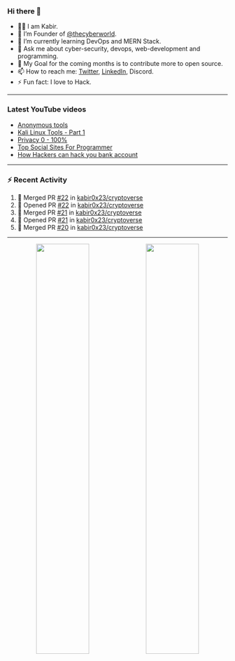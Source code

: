### Hi there 👋
- 👨‍💻 I am Kabir.
- 🔭 I’m Founder of [@thecyberworld](https://github.com/thecyberworld).
- 🌱 I’m currently learning DevOps and MERN Stack.
- 💬 Ask me about cyber-security, devops, web-development and programming.
- 🥅 My Goal for the coming months is to contribute more to open source.
- 📫 How to reach me: [Twitter](https://www.twitter.com/kabir0x23), [LinkedIn](https://Linkedin.com/in/kabir0x23/), Discord.
- ⚡ Fun fact: I love to Hack.
 
<!-- --- -->
<!-- ## 🤝 Connect with me:

<a href="https://www.linkedin.com/in/kabir0x23/"><img align="left" src="images/linkedin.png" alt="Kabir | LinkedIn" width="42px"/></a>
<a href="https://twitter.com/kabir0x23"><img align="left" src="images/twitter.png" alt="Kabir | Twitter" width="42px"/></a>
<br />
<br />
 -->

---

### Latest YouTube videos
<!-- YOUTUBE-VIDEOS-LIST:START -->
- [Anonymous tools](https://www.youtube.com/watch?v=fBnYJR4F2Sw)
- [Kali Linux Tools - Part 1](https://www.youtube.com/watch?v=1fxlLmuOlTw)
- [Privacy 0 - 100%](https://www.youtube.com/watch?v=klimIwTRZ4g)
- [Top Social Sites For Programmer](https://www.youtube.com/watch?v=vaFFdqf4jE8)
- [How Hackers can hack you bank account](https://www.youtube.com/watch?v=ub4kcehi9o8)
<!-- YOUTUBE-VIDEOS-LIST:END -->

---

### :zap: Recent Activity
<!--START_SECTION:activity-->
1. 🎉 Merged PR [#22](https://github.com/kabir0x23/cryptoverse/pull/22) in [kabir0x23/cryptoverse](https://github.com/kabir0x23/cryptoverse)
2. 💪 Opened PR [#22](https://github.com/kabir0x23/cryptoverse/pull/22) in [kabir0x23/cryptoverse](https://github.com/kabir0x23/cryptoverse)
3. 🎉 Merged PR [#21](https://github.com/kabir0x23/cryptoverse/pull/21) in [kabir0x23/cryptoverse](https://github.com/kabir0x23/cryptoverse)
4. 💪 Opened PR [#21](https://github.com/kabir0x23/cryptoverse/pull/21) in [kabir0x23/cryptoverse](https://github.com/kabir0x23/cryptoverse)
5. 🎉 Merged PR [#20](https://github.com/kabir0x23/cryptoverse/pull/20) in [kabir0x23/cryptoverse](https://github.com/kabir0x23/cryptoverse)
<!--END_SECTION:activity-->

---

<p align="center">
  <img width="49%" src="https://github-readme-stats.vercel.app/api?username=kabir0x23&count_private=true&theme=dark&show_icons=true" />
  <img width="49%" src="https://github-readme-streak-stats.herokuapp.com/?user=kabir0x23&theme=dark&count_private=true" />
</p>

<!-- ---

<p align = "center">
 <img width="99%" src="https://activity-graph.herokuapp.com/graph?username=kabir0x23&theme=xcode">
</p>  
 -->
